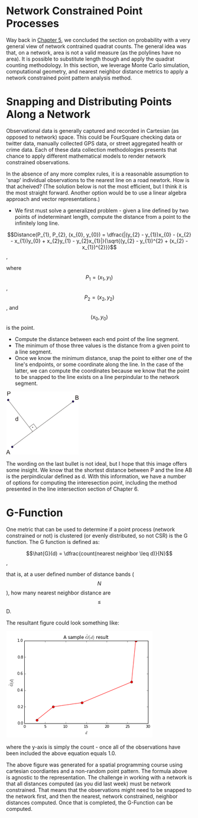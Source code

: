 # Network Constrained Point Processes

Way back in [Chapter 5](../Chapter5/usage.html), we concluded the section on probability with a very general view of network contrained quadrat counts.  The general idea was that, on a network, area is not a valid measure (as the polylines have no area).  It is possible to substitute length though and apply the quadrat counting methodology.  In this section, we leverage Monte Carlo simulation, computational geometry, and nearest neighbor distance metrics to apply a network constrained point pattern analysis method.

# Snapping and Distributing Points Along a Network
Observational data is generally captured and recorded in Cartesian (as opposed to network) space.  This could be FourSquare checking data or twitter data, manually collected GPS data, or street aggregated health or crime data.  Each of these data collection methodologies presents that chance to apply different mathematical models to render network constrained observations.

In the absence of any more complex rules, it is a reasonable assumption to 'snap' individual observations to the nearest line on a road newtork.  How is that acheived?  (The solution below is not the most efficient, but I think it is the most straight forward.  Another option would be to use a linear algebra approach and vector representations.)

* We first must solve a generalized problem - given a line defined by two points of indeterminant length, compute the distance from a point to the infinitely long line.  

$$Distance(P_{1}, P_{2}, (x_{0}, y_{0}) = \dfrac{|(y_{2} - y_{1})x_{0} - (x_{2} - x_{1})y_{0} + x_{2}y_{1} - y_{2}x_{1}|}{\sqrt{(y_{2} - y_{1})^{2} + (x_{2} - x_{1})^{2}}}$$,

where $$P_{1} = (x_{1}, y_{1})$$, $$P_{2} = (x_{2}, y_{2})$$, and $$(x_{0}, y_{0})$$ is the point.

* Compute the distance between each end point of the line segment.
* The minimum of those three values is the distance from a given point to a line segment.
* Once we know the minimum distance, snap the point to either one of the line's endpoints, or some coordinate along the line.  In the case of the latter, we can compute the coordinates because we know that the point to be snapped to the line exists on a line perpindular to the network segment.

![](images/line-point-distance.gif)

The wording on the last bullet is not ideal, but I hope that this image offers some insight.  We know that the shortest distance between P and the line AB is the perpindicular defined as d.  With this information, we have a number of options for computing the interesection point, including the method presented in the line intersection section of Chapter 6.


# G-Function

One metric that can be used to determine if a point process (network constrained or not) is clustered (or evenly distributed, so not CSR) is the G function.  The G function is defined as:

$$\hat{G}(d) = \dfrac{count(nearest neighbor \leq d)}{N}$$, 

that is, at a user defined number of distance bands ($$N$$), how many nearest neighbor distance are $$\leq$$ D.  

The resultant figure could look something like:

![](images/g.png)

where the y-axis is simply the count - once all of the observations have been included the above equation equals 1.0.

The above figure was generated for a spatial programming course using cartesian coordiantes and a non-random point pattern.  The formula above is agnostic to the representation.  The challenge in working with a network is that all distances computed (as you did last week) must be network constrained.  That means that the observations might need to be snapped to the network first, and then the nearest, network constrained, neighbor distances computed.  Once that is completed, the G-Function can be computed. 
